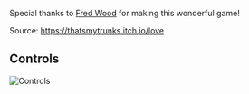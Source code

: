 Special thanks to [Fred Wood](https://thatsmytrunks.itch.io/love) for making this wonderful game!

Source: https://thatsmytrunks.itch.io/love

## Controls 
![Controls](https://raw.githubusercontent.com/Fraxinus88/PortMaster-New/lovenext/ports/love/love/lovecontrols.png)

